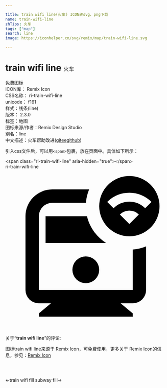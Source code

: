 ```yaml
---

title: train wifi line(火车) ICON转svg、png下载
name: train-wifi-line
zhTips: 火车
tags: ["map"]
search: line
image: https://iconhelper.cn/svg/remix/map/train-wifi-line.svg

---
```


# train wifi line  <small style="font-size: 60%;font-weight: 100">火车</small>


<div class="detail-page">
<p>
<span><span class="badge-success badge">免费图标</span> </span>
<br/>
<span>
ICON库：
<span class="badge-secondary badge">Remix Icon</span> 
</span>
<br/>
<span>
CSS名称：
<span class="badge-secondary badge">ri-train-wifi-line</span> 
</span>
<br/>
<span>
unicode：
<span class="badge-secondary badge">f161</span> 
<copy-btn content='f161' btn-title=""></copy-btn>
<copy-btn :content='String.fromCodePoint(parseInt("f161", 16))' btn-title="复制U"></copy-btn>
</span><br/><span>样式：<span class="badge-light badge">线条(line)</span></span>
<br/>
<span>
版本：
<span class="badge-secondary badge">2.3.0</span> 
</span><br/><span>标签：<span class="badge-light badge"><router-link to="/tags/map.html">地图</router-link></span></span>
<br/>
<span>图标来源/作者：<span class="badge-light badge">Remix Design Studio</span></span> 
<br/>
<span>别名：<span class="badge-light badge">line</span></span><br/><span class="zh-detail">中文描述：<span class="badge-primary badge">火车</span><span class="help-link"><span>帮助改进</span>(<a href="https://gitee.com/liuwave/icon-helper/edit/master/json/remix/map/train-wifi-line.json" target="_blank" rel="noopener noreferrer">gitee</a><a href="https://github.com/liuwave/icon-helper/edit/master/json/remix/map/train-wifi-line.json" target="_blank" rel="noopener noreferrer">github</a></span>)</span><br/>
</p>
</div>
<div class="alert alert-dark">
  <i class="ri-train-wifi-line ri-xs"></i>
  <i class="ri-train-wifi-line ri-sm"></i>
  <i class="ri-train-wifi-line ri-lg"></i>
  <i class="ri-train-wifi-line ri-2x"></i>
  <i class="ri-train-wifi-line ri-3x"></i>
  <i class="ri-train-wifi-line ri-5x"></i>
  <i class="ri-train-wifi-line ri-7x"></i>
</div>
<div>
  <p>引入css文件后，可以用<code>&lt;span&gt;</code>包裹，放在页面中。具体如下所示：    
  </p>
  <div class="alert alert-primary" style="font-size: 14px">
    &lt;span class="ri-train-wifi-line" aria-hidden="true"&gt;&lt;/span&gt;
    <copy-btn content='<span class="ri-train-wifi-line" aria-hidden="true"></span>'></copy-btn>
  </div>
  <div class="alert alert-secondary">
    <i class="ri-train-wifi-line"
    style="font-size: 24px"
    aria-hidden="true"></i> ri-train-wifi-line
    <copy-btn content="ri-train-wifi-line" btn-title="复制图标名称"></copy-btn>
  </div>
</div>
<div id="svg" class="svg-wrap">
<svg xmlns="http://www.w3.org/2000/svg" viewBox="0 0 24 24">
    <g>
        <path fill="none" d="M0 0h24v24H0z"/>
        <path d="M12.498 3a6.464 6.464 0 0 0-.479 2H7a2 2 0 0 0-1.995 1.85L5 7v11h14v-6.019a6.463 6.463 0 0 0 2-.48V18a2 2 0 0 1-2 2h-1.8l1.8 1.5v.5H5v-.5L6.8 20H5a2 2 0 0 1-2-2V7a4 4 0 0 1 4-4h5.498zM12 13a2 2 0 1 1 0 4 2 2 0 0 1 0-4zm.174-6a6.51 6.51 0 0 0 2.862 4.001L6 11V7h6.174zM18.5 1a4.5 4.5 0 1 1 0 9 4.5 4.5 0 0 1 0-9zm0 5.167c-.491 0-.94.177-1.289.47l-.125.115L18.5 8.167l1.413-1.416a1.994 1.994 0 0 0-1.413-.584zm0-2.667a4.65 4.65 0 0 0-3.128 1.203l-.173.165.944.942a3.323 3.323 0 0 1 2.357-.977 3.32 3.32 0 0 1 2.201.83l.156.147.943-.943A4.652 4.652 0 0 0 18.5 3.5z"/>
    </g>
</svg>

</div>
<detail full-name='ri-train-wifi-line'></detail>  
<div class="icon-detail__container">
<p>关于“<b>train wifi line</b>”的评论:</p>
</div>
<Vssue title="关于“train wifi line”的评论" />    
<div><p>图标train wifi line来源于 Remix Icon，可免费使用，更多关于  Remix Icon的信息，参见：<a target="_blank" href="https://iconhelper.cn/remix.html">Remix Icon</a>
</p></div>

<div style="padding:2rem 0 " class="page-nav"><p class="inner"><span class="prev">←<router-link to="/icon/map/train-wifi-fill.html">train wifi fill</router-link></span> <span class="next"><router-link to="/icon/map/subway-fill.html">subway fill</router-link>→</span></p></div>
